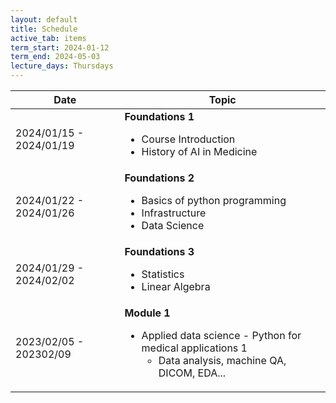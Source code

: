 ```yaml
---
layout: default
title: Schedule
active_tab: items
term_start: 2024-01-12
term_end: 2024-05-03
lecture_days: Thursdays
---
```

<!--
<div class="alert alert-info">
You can <a href="https://upenn.hosted.panopto.com/Panopto/Pages/Sessions/List.aspx?folderID=82b51ccf-a22c-44fb-9582-ad99000835ae">watch recordings of the live lectures</a>, or you can watch <a href="modules.html">pre-recorded lectures for each module</a>.
</div>


<div class="alert alert-warning" markdown="1">
The schedule below shows the schedule section 401, which meets on Tuesday/Thursday.  [Click here for the 402 Monday/Wednesday section.](schedule2.html)
</div>
-->

<table class="table table-striped" >
  <thead>
    <tr>
      <th>Date</th> 
      <th>Topic</th>
    </tr>
  </thead>
  <tbody>
    <tr>
    <td>2024/01/15 - 2024/01/19</td>
    <td>
        <strong>Foundations 1</strong>
        <ul>
          <li>Course Introduction</li>
          <li>History of AI in Medicine</li>
        </ul>
      </td>
    </tr>    
    <tr>
    <td>2024/01/22 - 2024/01/26</td>
    <td>
         <strong>Foundations 2</strong>
        <ul>
          <li>Basics of python programming</li>
          <li>Infrastructure</li>
          <li>Data Science</li>
        </ul>
      </td>
    </tr>
    <tr>
    <td>2024/01/29 - 2024/02/02</td>
    <td>
         <strong>Foundations 3</strong>
        <ul>
          <li>Statistics</li>
          <li>Linear Algebra</li>
        </ul>
      </td>
    </tr>
  <tr>
    <td>2023/02/05 - 202302/09</td>
    <td>
      <strong>Module 1</strong>
      <ul>
        <li>Applied data science - Python for medical applications 1
          <ul>
            <li>Data analysis, machine QA, DICOM, EDA...</li>
          </ul>
        </li>
      </ul>
    </td>
</tr> 
  <!-- More rows can be added here -->
</tbody>
</table>


